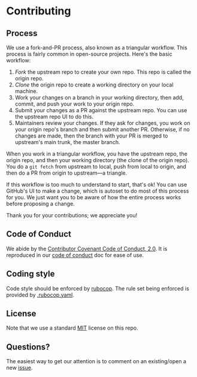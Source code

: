 # Contributing

## Process

We use a fork-and-PR process, also known as a triangular workflow. This process
is fairly common in open-source projects. Here's the basic workflow:

1. *Fork* the upstream repo to create your own repo. This repo is called the origin repo.
2. *Clone* the origin repo to create a working directory on your local machine. 
3. Work your changes on a branch in your working directory, then add, commit, and push your work to your origin repo.
4. Submit your changes as a PR against the upstream repo. You can use the upstream repo UI to do this.
5. Maintainers review your changes. If they ask for changes, you work on your
   origin repo's branch and then submit another PR. Otherwise, if no changes are made, 
   then the branch with your PR is merged to upstream's main trunk, the master branch.

When you work in a triangular workflow, you have the upstream repo, the origin
repo, and then your working directory (the clone of the origin repo). You do 
a `git fetch` from upstream to local, push from local to origin, and then do a PR from origin to
upstream&mdash;a triangle.

If this workflow is too much to understand to start, that's ok! You can use
GitHub's UI to make a change, which is autoset to do most of this process for
you. We just want you to be aware of how the entire process works before
proposing a change.

Thank you for your contributions; we appreciate you!

## Code of Conduct

We abide by the
[Contributor Covenant Code of Conduct, 2.0](https://www.contributor-covenant.org/version/2/0/code_of_conduct/).
It is reproduced in our [code of conduct](./CODE_OF_CONDUCT.md) doc for ease of use.

## Coding style

Code style should be enforced by [rubocop](https://github.com/rubocop/rubocop). The rule set being enforced is provided by [.rubocop.yaml](src/decipher/.rubocop.yaml).

## License

Note that we use a standard [MIT](./LICENSE) license on this repo.

## Questions?

The easiest way to get our attention is to comment on an existing/open a new
[issue](https://github.com/braxtonj/logdna_lograge_example/issues).
